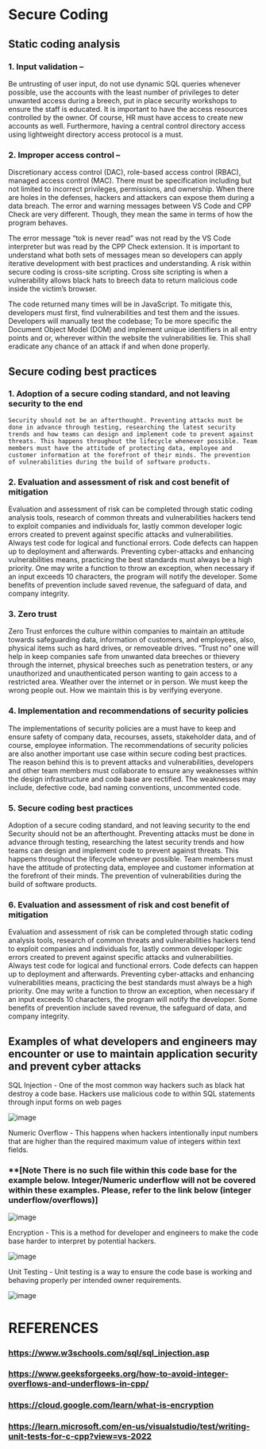 # Secure Coding


## Static coding analysis
### 1.	Input validation –

Be untrusting of user input, do not use dynamic SQL queries whenever possible, use the accounts with the least number of privileges to deter unwanted access during a breech, put in place security workshops to ensure the staff is educated.
It is important to have the access resources controlled by the owner. Of course, HR must have access to create new accounts as well. Furthermore, having a central control directory access using lightweight directory access protocol is a must.

### 2.	Improper access control –
  
Discretionary access control (DAC), role-based access control (RBAC), managed access control (MAC). There must be specification including but not limited to incorrect privileges, permissions, and ownership. When there are holes in the defenses, hackers and attackers can expose them during a data breach. The error and warning messages between VS Code and CPP Check are very different. Though, they mean the same in terms of how the program behaves.
   
   The error message “tok is never read” was not read by the VS Code interpreter but was read by the CPP Check extension. It is important to understand what both sets of messages mean so developers can apply iterative development with best practices and understanding. A risk within secure coding is cross-site scripting. Cross site scripting is when a vulnerability allows black hats to breech data to return malicious code inside the victim’s browser. 
   
   The code returned many times will be in JavaScript. To mitigate this, developers must first, find vulnerabilities and test them and the issues. Developers will manually test the codebase; To be more specific the Document Object Model (DOM) and implement unique identifiers in all entry points and or, wherever within the website the vulnerabilities lie. This shall eradicate any chance of an attack if and when done properly. 


## Secure coding best practices

 ### 1. Adoption of a secure coding standard, and not leaving security to the end
 
	Security should not be an afterthought. Preventing attacks must be done in advance through testing, researching the latest security trends and how teams can design and implement code to prevent against threats. This happens throughout the lifecycle whenever possible. Team members must have the attitude of protecting data, employee and customer information at the forefront of their minds. The prevention of vulnerabilities during the build of software products. 

### 2. Evaluation and assessment of risk and cost benefit of mitigation
Evaluation and assessment of risk can be completed through static coding analysis tools, research of common threats and vulnerabilities hackers tend to exploit companies and individuals for, lastly common developer logic errors created to prevent against specific attacks and vulnerabilities. Always test code for logical and functional errors. Code defects can happen up to deployment and afterwards. Preventing cyber-attacks and enhancing vulnerabilities means, practicing the best standards must always be a high priority. One may write a function to throw an exception, when necessary if an input exceeds 10 characters, the program will notify the developer. Some benefits of prevention include saved revenue, the safeguard of data, and company integrity. 

### 3. Zero trust
Zero Trust enforces the culture within companies to maintain an attitude towards safeguarding data, information of customers, and employees, also, physical items such as hard drives, or removeable drives. “Trust no” one will help in keep companies safe from unwanted data breeches or thievery through the internet, physical breeches such as penetration testers, or any unauthorized and unauthenticated person wanting to gain access to a restricted area. Weather over the internet or in person. We must keep the wrong people out. How we maintain this is by verifying everyone. 

### 4. Implementation and recommendations of security policies
The implementations of security policies are a must have to keep and ensure safety of company data, recourses, assets, stakeholder data, and of course, employee information. The recommendations of security policies are also another important use case within secure coding best practices. The reason behind this is to prevent attacks and vulnerabilities, developers and other team members must collaborate to ensure any weaknesses within the design infrastructure and code base are rectified. The weaknesses may include, defective code, bad naming conventions, uncommented code.

### 5. Secure coding best practices
Adoption of a secure coding standard, and not leaving security to the end
	Security should not be an afterthought. Preventing attacks must be done in advance through testing, researching the latest security trends and how teams can design and implement code to prevent against threats. This happens throughout the lifecycle whenever possible. Team members must have the attitude of protecting data, employee and customer information at the forefront of their minds. The prevention of vulnerabilities during the build of software products. 

### 6. Evaluation and assessment of risk and cost benefit of mitigation
Evaluation and assessment of risk can be completed through static coding analysis tools, research of common threats and vulnerabilities hackers tend to exploit companies and individuals for, lastly common developer logic errors created to prevent against specific attacks and vulnerabilities. Always test code for logical and functional errors. Code defects can happen up to deployment and afterwards. Preventing cyber-attacks and enhancing vulnerabilities means, practicing the best standards must always be a high priority. One may write a function to throw an exception, when necessary if an input exceeds 10 characters, the program will notify the developer. Some benefits of prevention include saved revenue, the safeguard of data, and company integrity. 

## Examples of what developers and engineers may encounter or use to maintain application security and prevent cyber attacks

SQL Injection - One of the most common way hackers such as black hat destroy a code base. Hackers use malicious code to within SQL statements through input forms on web pages 

![image](https://github.com/user-attachments/assets/56cc96af-ed2c-436e-90a8-9d24dcb3911d)


Numeric Overflow  - This happens when hackers intentionally input numbers that are higher than the required maximum value of integers within text fields. 
### **[Note There is no such file within this code base for the example below. Integer/Numeric underflow will not be covered within these examples. Please, refer to the link below (integer underflow/overflows)]

![image](https://github.com/user-attachments/assets/5fbf3e48-a105-4479-acb2-332b6710cba4)


Encryption - This is a method for developer and engineers to make the code base harder to interpret by potential hackers.

![image](https://github.com/user-attachments/assets/8da31de8-9dc7-4a97-8450-755d247e997c)


Unit Testing - Unit testing is a way to ensure the code base is working and behaving properly per intended owner requirements.

![image](https://github.com/user-attachments/assets/6e90fe7a-4216-4601-9051-bb207a854b8d)


# REFERENCES
### https://www.w3schools.com/sql/sql_injection.asp

### https://www.geeksforgeeks.org/how-to-avoid-integer-overflows-and-underflows-in-cpp/

### https://cloud.google.com/learn/what-is-encryption

### https://learn.microsoft.com/en-us/visualstudio/test/writing-unit-tests-for-c-cpp?view=vs-2022



